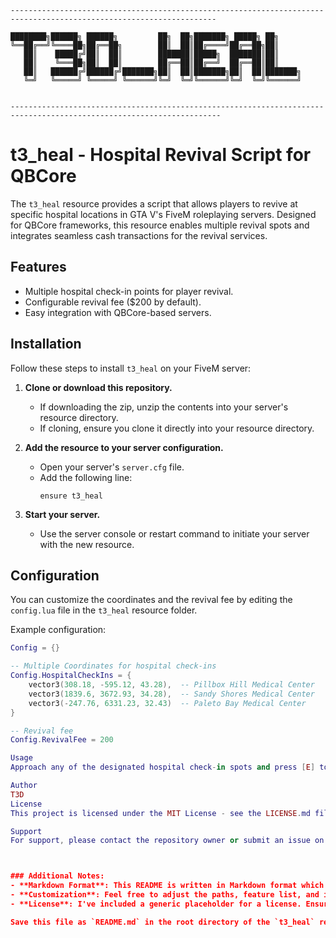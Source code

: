 

```
--------------------------------------------------------------------------------------------------------------------

████████╗██████╗ ██████╗         ██╗  ██╗███████╗ █████╗ ██╗     
╚══██╔══╝╚════██╗██╔══██╗        ██║  ██║██╔════╝██╔══██╗██║     
   ██║    █████╔╝██║  ██║        ███████║█████╗  ███████║██║     
   ██║    ╚═══██╗██║  ██║        ██╔══██║██╔══╝  ██╔══██║██║     
   ██║   ██████╔╝██████╔╝███████╗██║  ██║███████╗██║  ██║███████╗
   ╚═╝   ╚═════╝ ╚═════╝ ╚══════╝╚═╝  ╚═╝╚══════╝╚═╝  ╚═╝╚══════╝


---------------------------------------------------------------------------------------------------------------------
```

# t3_heal - Hospital Revival Script for QBCore
The `t3_heal` resource provides a script that allows players to revive at specific hospital locations in GTA V's FiveM roleplaying servers. Designed for QBCore frameworks, this resource enables multiple revival spots and integrates seamless cash transactions for the revival services.

## Features
- Multiple hospital check-in points for player revival.
- Configurable revival fee ($200 by default).
- Easy integration with QBCore-based servers.

## Installation
Follow these steps to install `t3_heal` on your FiveM server:

1. **Clone or download this repository.**
   - If downloading the zip, unzip the contents into your server's resource directory.
   - If cloning, ensure you clone it directly into your resource directory.

2. **Add the resource to your server configuration.**
   - Open your server's `server.cfg` file.
   - Add the following line:
     ```
     ensure t3_heal
     ```

3. **Start your server.**
   - Use the server console or restart command to initiate your server with the new resource.

## Configuration
You can customize the coordinates and the revival fee by editing the `config.lua` file in the `t3_heal` resource folder.

Example configuration:
```lua
Config = {}

-- Multiple Coordinates for hospital check-ins
Config.HospitalCheckIns = {
    vector3(308.18, -595.12, 43.28),  -- Pillbox Hill Medical Center
    vector3(1839.6, 3672.93, 34.28),  -- Sandy Shores Medical Center
    vector3(-247.76, 6331.23, 32.43)  -- Paleto Bay Medical Center
}

-- Revival fee
Config.RevivalFee = 200

Usage
Approach any of the designated hospital check-in spots and press [E] to check in for revival. Ensure you have the required amount ($200 by default) for the revival service.

Author
T3D
License
This project is licensed under the MIT License - see the LICENSE.md file for details.

Support
For support, please contact the repository owner or submit an issue on the project's issues page.



### Additional Notes:
- **Markdown Format**: This README is written in Markdown format which is standard for GitHub and many other version control platforms.
- **Customization**: Feel free to adjust the paths, feature list, and installation steps based on your actual project setup and directory structure.
- **License**: I've included a generic placeholder for a license. Ensure you replace `[LICENSE.md](LICENSE.md)` with the actual license file if different or specify the correct licensing details.

Save this file as `README.md` in the root directory of the `t3_heal` resource to provide clear documentation for users of your script.
